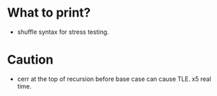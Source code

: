 # What to print?
 - shuffle syntax for stress testing.

# Caution
 - cerr at the top of recursion before base case can cause TLE. x5 real time.
